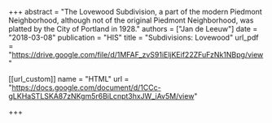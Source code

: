 +++
abstract = "The Lovewood Subdivision, a part of the modern Piedmont Neighborhood, although not of the original Piedmont Neighborhood, was platted by the City of Portland in 1928."
authors = ["Jan de Leeuw"]
date = "2018-03-08"
publication = "HIS"
title = "Subdivisions: Lovewood"
url_pdf = "https://drive.google.com/file/d/1MFAF_zvS91iEljKEif22ZFuFzNk1NBpg/view"


[[url_custom]]
name = "HTML"
url = "https://docs.google.com/document/d/1CCc-gLKHaSTLSKA87zNKgm5r6BiLcnpt3hxJW_iAv5M/view"

+++

